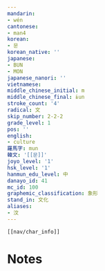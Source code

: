 ```yaml
---
mandarin:
- wén
cantonese:
- man4
korean:
- 문
korean_native: ''
japanese:
- BUN
- MON
japanese_nanori: ''
vietnamese:
middle_chinese_initial: m
middle_chinese_final: ɨun
stroke_count: '4'
radical: 文
skip_number: 2-2-2
grade_level: 1
pos: ''
english:
- culture
羅馬字: mun
韓文: '[[문]]'
joyo_level: '1'
hsk_level: '1'
hanmun_edu_level: 中
danayo_id: 41
mc_id: 100
graphemic_classification: 象形
stand_in: 文化
aliases:
- 汶
---
```

```meta-bind-embed
[[nav/char_info]]
```

# Notes
